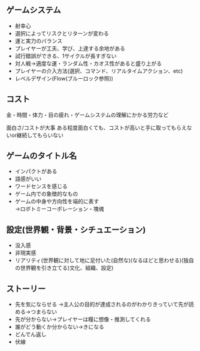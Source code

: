 ## ゲームシステム
- 射幸心
- 選択によってリスクとリターンが変わる
- 運と実力のバランス
- プレイヤーが工夫、学び、上達する余地がある
- 試行錯誤ができる、1サイクルが長すぎない
- 対人戦→適度な運・ランダム性・カオス性があると盛り上がる
- プレイヤーの介入方法(選択、コマンド、リアルタイムアクション、etc)
- レベルデザイン(Flow(ブルーロック参照))

## コスト
金・時間・体力・目の疲れ・ゲームシステムの理解にかかる労力など

面白さ/コストが大事
ある程度面白くても、コストが高いと手に取ってもらえないor継続してもらいない

## ゲームのタイトル名
- インパクトがある  
- 語感がいい  
- ワードセンスを感じる  
- ゲーム内での象徴的なもの  
- ゲームの中身や方向性を端的に表す  
→ロボトミーコーポレーション・塊魂  

## 設定(世界観・背景・シチュエーション)
- 没入感
- 非現実感
- リアリティ(世界観に対して地に足付いた(自然な)(なるほどと思わせる)(独自の世界観を引き立てる)文化、組織、設定)

## ストーリー
- 先を気にならせる
→主人公の目的が達成されるのがわかりきっていて先が読める→つまらない
- 先が分からない→プレイヤーは糧に想像・推測してくれる
- 誰がどう動くか分からない→きになる
- どんでん返し
- 伏線
